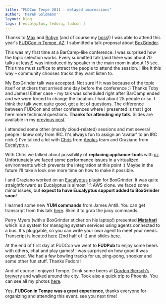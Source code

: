 ```yaml
---
title: "FUDCon Tempe 2011 - delayed impressions"
author: 'Marek Goldmann'
layout: blog
tags: [ eucalyptus, fedora, fudcon ]
---
```


Thanks to [Max](http://spevack.livejournal.com/) and
[Robyn](http://wordshack.wordpress.com/) (and of course my
[boss](http://bob.mcwhirter.org/)!) I was able to attend this
year's
[FUDCon in Tempe, AZ](http://fedoraproject.org/wiki/FUDCon:Tempe_2011).
I submitted a talk proposal about
[BoxGrinder](http://boxgrinder.org).

This was my first time at a BarCamp-like conference. I was
surprised how the topic selection works. Every submitted talk (and
there was about 70 talks at least!) was introduced by speaker in
the main room in about 15 sec. This time must suffice to attract
the people to attend the session. I like it this way – community
chooses tracks they want listen to.

My BoxGrinder talk was
accepted. Not sure if it was because of the topic itself or
stickers that arrived one day before the conference :) Thanks Toby
and James! Either case - my talk was scheduled right after BarCamp
ended and we were forced to change the location. I had about 25
people or so. I think the talk went quite good, got a lot of
questions. The difference between FUDCon and other conferences
where I presented is that I got here more technical questions.
**Thanks for attending my talk.** Slides are available in my
[previous post](/blog/fudcon-2011-tempe-slides-from-boxgrinder-talk).


I attended some other (mostly cloud-related) sessions and met
several people I knew only from IRC. It's always fun to assign an
'avatar' to an IRC nick :) I've talked a lot with
[Chris](http://clalance.blogspot.com/) from
[Aeolus](http://aeolusproject.org/) team and Graziano from
[Eucalyptus](http://open.eucalyptus.com/).

With Chris we talked
about possibility of **replacing appliance-tools** with
[oz](https://github.com/clalancette/oz). Unfortunately we faced
some performance issues in a virtualized environments which
prevents the integration at this point :( Maybe in the future I'll
take a look one more time on how to make it possible.

I and Graziano worked on an
[Eucalyptus](http://open.eucalyptus.com/) plugin for BoxGrinder. It
was quite straightforward as Eucalyptus is almost 1:1 AWS clone. we
faced some minor issues, but
**expect to have Eucalyptus support added to BoxGrinder soon**!

I
learned some new **YUM commands** from James Antill. You can get
transcript from this talk
[here](http://meetbot.fedoraproject.org/fudcon-room-1/2011-01-30/fudcon-room-1.2011-01-30-14.40.log.txt).
Skim it to grab the juicy commands.

Perry Myers (with a BoxGrinder sticker on his laptop!) presented
[**Matahari**](https://fedorahosted.org/matahari/) which is a
system for managing system services using agents connected to a
bus. It's pluggable, so you can write your own agent to meet your
needs. Transcript is located
[here](http://meetbot.fedoraproject.org/fudcon-room-3/2011-01-30/fudcon-room-3.2011-01-30-14.40.log.txt)
(2nd half of it) and slides
[here](https://fedorahosted.org/matahari/wiki/MatahariOverviewPreso).

At the end of first day at FUDCon we went to **FUDPub** to enjoy
some beers with others, chat and play games! I was surprised on how
good it was organized. We had a few bowling tracks for us,
ping-pong, snooker and some other fun stuff. Thanks Fedora!

And of
course I enjoyed Tempe. Drink some beers at
[Gordon Biersch's brewery](http://www.gordonbiersch.com/) and
walked around the city. Took also a quick trip to Phoenix. You can
see all my photos
[here](http://www.flickr.com/photos/goldmann/sets/72157625987834584/).

Yes, **FUDCon in Tempe was a great experience**, thanks everyone
for organizing and attending this event. see you next time!